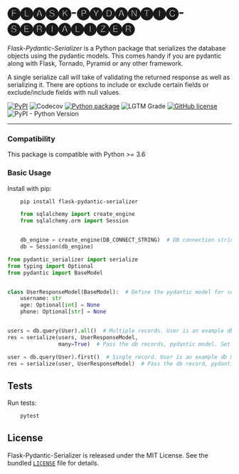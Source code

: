 # 🅕🅛🅐🅢🅚-🅟🅨🅓🅐🅝🅣🅘🅒-🅢🅔🅡🅘🅐🅛🅘🅩🅔🅡

*Flask-Pydantic-Serializer* is a Python package that serializes the database objects using the pydantic models. 
This comes handy if you are pydantic along with Flask, Tornado, Pyramid or any other framework.

A single serialize call will take of validating the returned response as well as serializing it. There are options to include or exclude certain fields or exclude/include fields with null values.

[![PyPI](https://img.shields.io/pypi/v/flask-pydantic-serializer?color=g)](https://pypi.org/project/flask-pydantic-serializer/)
![Codecov](https://img.shields.io/codecov/c/github/vivekkeshore/flask-pydantic-serializer)
[![Python package](https://github.com/vivekkeshore/flask-pydantic-serializer/actions/workflows/python-package.yml/badge.svg?branch=main)](https://github.com/vivekkeshore/flask-pydantic-serializer/actions/workflows/python-package.yml)
![LGTM Grade](https://img.shields.io/lgtm/grade/python/github/vivekkeshore/flask-pydantic-serializer)
[![GitHub license](https://img.shields.io/github/license/vivekkeshore/flask-pydantic-serializer)](https://github.com/vivekkeshore/flask-pydantic-serializer/blob/main/LICENSE)
![PyPI - Python Version](https://img.shields.io/pypi/pyversions/flask-pydantic-serializer)

----

### Compatibility


This package is compatible with Python >= 3.6

### Basic Usage


Install with pip:

```bash
    pip install flask-pydantic-serializer
```


```python
    from sqlalchemy import create_engine
    from sqlalchemy.orm import Session


    db_engine = create_engine(DB_CONNECT_STRING)  # DB connection string, ex "sqlite:///my_app.db"
    db = Session(db_engine)
```

```python
from pydantic_serializer import serialize
from typing import Optional
from pydantic import BaseModel


class UserResponseModel(BaseModel):  # Define the pydantic model for serialization.
    username: str
    age: Optional[int] = None
    phone: Optional[str] = None


users = db.query(User).all()  # Multiple records. User is an example db model. Replace User with your db model.    
res = serialize(users, UserResponseModel,
                many=True)  # Pass the db records, pydantic model. Set many as True if there are multiple records.

user = db.query(User).first()  # Single record. User is an example db model. Replace User with your db model.
res = serialize(user, UserResponseModel)  # Pass the db record, pydantic model. Many is set to False by default.
```

Tests
-----

Run tests:

```bash
    pytest
```


License
-------

Flask-Pydantic-Serializer is released under the MIT License. See the bundled [`LICENSE`](https://github.com/vivekkeshore/flask-pydantic-serializer/blob/main/LICENSE) file
for details.
